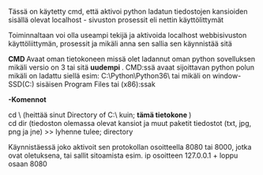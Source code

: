 Tässä on käytetty cmd, että aktivoi python ladatun tiedostojen kansioiden sisällä olevat localhost - sivuston prosessit eli nettin käyttölittymät

Toiminnaltaan voi olla useampi tekijä ja aktivoida localhost webbisivuston käyttöliittymän, prosessit ja mikäli anna sen sallia sen käynnistää sitä

<b> CMD </b>
Avaat oman tietokoneen missä olet ladannut oman python sovelluksen mikäli versio on 3 tai sitä <b> uudempi </b>.
CMD:ssä avaat sijoittavan python polun mikäli on ladattu siellä esim: C:\Python\Python36\ tai mikäli on window-SSD(C:) sisäisen Program Files tai (x86):ssak


<b>-Komennot </b>

cd \ (heittää sinut Directory of C:\ kuin; <b> tämä tietokone </b>) <br>
cd dir (tiedoston olemassa olevat kansiot ja muut paketit tiedostot (txt, jpg, png ja jne) >> lyhenne tulee; directory

Käynnistäessä joko aktivoit sen protokollan osoitteella 8080 tai 8000, jotka ovat oletuksena, 
tai sallit sitoamista esim. ip osoitteen 127.0.0.1 + loppu osaan 8080
